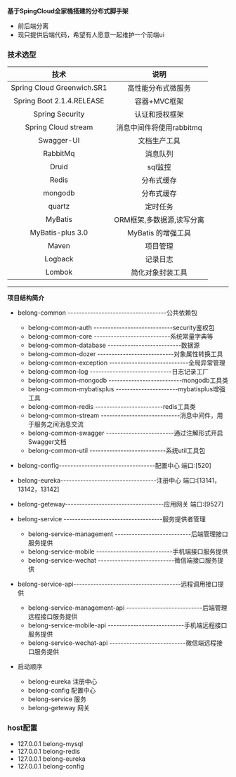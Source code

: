 
**基于SpingCloud全家桶搭建的分布式脚手架**
- 前后端分离
- 现只提供后端代码，希望有人愿意一起维护一个前端ui
 
###  技术选型

| 技术                   |   说明                   | 
| :---:                 |   :---:                  | 
| Spring Cloud Greenwich.SR1          |   高性能分布式微服务        |     
| Spring Boot  2.1.4.RELEASE         |   容器+MVC框架            |     
| Spring Security       |   认证和授权框架           |
| Spring Cloud stream      |   消息中间件将使用rabbitmq           |
| Swagger-UI            |   文档生产工具             |
| RabbitMq              |   消息队列                |
| Druid                 |   sql监控                |
| Redis                 |   分布式缓存              |
| mongodb                 |   分布式缓存              |
| quartz                |   定时任务                | e
| MyBatis               |   ORM框架,多数据源,读写分离 |
| MyBatis-plus 3.0          |   MyBatis 的增强工具      |
| Maven                 |   项目管理                |
| Logback               |   记录日志                |
| Lombok                |   简化对象封装工具          |
---

**项目结构简介**
- belong-common -----------------------------------公共依赖包
   - belong-common-auth ----------------------------security鉴权包
   - belong-common-core ---------------------------系统常量字典等
   - belong-common-database --------------------------数据源
   - belong-common-dozer ---------------------------对象属性转换工具
   - belong-common-exception ----------------------------全局异常管理
   - belong-common-log -----------------------------日志记录工厂
   - belong-common-mongodb --------------------------mongodb工具类
   - belong-common-mybatisplus ----------------------mybatisplus增强工具
   - belong-common-redis ------------------------redis工具类
   - belong-common-stream ----------------------------消息中间件，用于服务之间消息交流
   - belong-common-swagger ------------------------通过注解形式开启Swagger文档
   - belong-common-util ---------------------------系统util工具包
- belong-config----------------------------------配置中心 端口:[520]
- belong-eureka----------------------------------注册中心 端口:[13141，13142，13142]
- belong-geteway-----------------------------------应用网关 端口:[9527]
- belong-service -----------------------------------服务提供者管理
    - belong-service-management ---------------------------后端管理接口服务提供
    - belong-service-mobile ---------------------------手机端接口服务提供
    - belong-service-wechat ---------------------------微信端接口服务提供
- belong-service-api--------------------------------------远程调用接口提供
    - belong-service-management-api ---------------------------后端管理远程接口服务提供
    - belong-service-mobile-api ---------------------------手机端远程接口服务提供
    - belong-service-wechat-api ---------------------------微信端远程接口服务提供
    

- 启动顺序 
    - belong-eureka     注册中心
    - belong-config        配置中心
    - belong-service       服务
    - belong-geteway      网关

###  host配置
- 127.0.0.1 	belong-mysql
- 127.0.0.1 	belong-redis
- 127.0.0.1 	belong-eureka
- 127.0.0.1 	belong-config